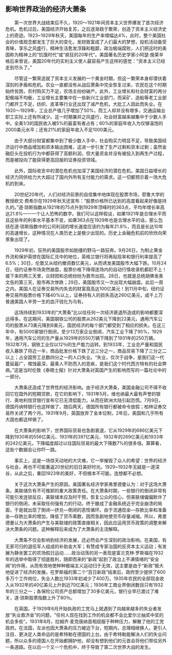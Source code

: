 ## 影响世界政治的经济大萧条

　　第一次世界大战结束后不久，1920～1921年间资本主义世界爆发了首次经济危机。危机过后，美国经济开始复苏，之后逐渐趋于繁荣，创造了资本主义经济史上的奇迹。1923~1929年秋天，美国每年的生产率增幅达4%，此时，整个美国社会的价值观念都发生了巨大的变化，发财致富成了人们最大的梦想，投机活动备受青睐，享乐之风盛行，精神生活愈发浮躁和粗鄙，政治极端腐败，人们把这时的美国称为精神上的“饥饿时代”或“疯狂的20年代”。美国著名历史学家小阿瑟·施莱辛格后来曾说，美国20年代的实利主义使人最容易产生这样的感觉：“资本主义已经走到尽头了。”

　　尽管这一繁荣造就了资本主义发展的一个黄金时期，但这一繁荣本身却潜伏着深刻的矛盾和危机。农业一直都没有从战后萧条中完全恢复过来，农民在这个时期始终贫困，农村购买力不足，农场主纷纷破产。此外，工业增长和社会财富的再分配极端不均衡，工业增长主要集中在一些新兴工业部门，而采矿、造船等老工业部门都开工不足，纺织、皮革等行业还出现了减产危机，大批工人因此而失业。在1920～1929年，工业总产值几乎增加了50%，而工人却并没有增多，交通运输业职工实际上还有所减少。这一时期兼并之风盛行，社会财富越来越集中于少数人手中。全美1/3的国民收入被5%的最富有者占有；60%的家庭年收入为仅够温饱的2000美元水平；还有21%的家庭年收入不足1000美元。

　　由于大部分财富都集中到了极少数人手中，社会购买力明显不足，导致美国经济运行中商品增加和资本输出困难，这进一步引发了生产过剩和资本过剩；虽然金融巨头在投机行为中都获得了高额利润，但大量资金并没有被投入到再生产过程，而是被投向了能获得更高回报的证券投资领域。

　　此外，国际收支中的潜在危机也加深了美国经济的潜在危机，美国日益增长的经济力同供给力大大超过了国内外所有支付能力的需求。这一切都预示着一场大危机的到来。

　　20世纪20年代，人们对经济前景的自信集中地体现在股票市场，耶鲁大学的教授欧文·费希尔在1929年秋天还宣布：“股票价格所已达到的高度看起来好像是持久的。”道·琼斯指数从1921年的75点升到1929年顶峰时的363点，平均年增长率高达21.8%——一个让人恐怖的数字。我们可以这样假设，如果1921年是合理水平而且这些年的利率水平基本不变，如果363点在1929年也是合理水平的话，那么包括在道·琼斯指数中的公司利润的增长速度应该约为每年21.8%，而且是长达10年的高速增长，这种情况在人类历史上是极少出现的。历史上金融危机前的欣欣向荣景象出现了。

　　1929年初，狂热的美国股市如脱缰的野马一路狂奔。9月26日，为制止黄金外流和保护英镑在国际汇兑中的地位，英格兰银行将再贴现率和银行利率提高了6.5%；30日，伦敦又从纽约撤资数亿美元，从而诱发美国股市大幅下跌。10月24日，纽约证券市场突然崩盘，股票价格下降得连场内的自动行情收录机都赶不上！接下来的两三天里，众财团和总统纷纷为救市出招。28日，也就是总统胡佛发表文告的第三天，股市再次惨跌；29日，美国股市又一次出现大幅崩盘。此后一周之内，美国人在证券交易所内失去的财富竟高达100亿美元！到11月中旬，纽约证券交易所股票价格下降40%以上，证券持有人的损失高达260亿美元，成千上万普通美国人辛劳一生的血汗钱化为乌有。

　　这场持续到1933年的“大萧条”比以往任何一次经济衰退所造成的影响都要深远得多。在这期间，美国钢铁公司的股票从262美元下降到22美元，通用汽车公司的股票从73美元降到8美元，国民经济的每个部门都受到了相应的损失。在这三年中，有5000家银行倒闭，至少13万家企业倒闭，汽车工业下降了95%，1929年，通用汽车公司的生产量从1929年的550万辆下降到了1931年的250万辆。1932年7月，钢铁工业仅以12％的生产能力运转。到1933年，工业总产量和国民收入暴跌了将近一半，商品批发价格下跌了近三分之一，商品贸易下降了三分之二以上；占全国劳工总数四分之一的人口失业。“失业，仅次于战争，是我们这一代蔓延最广，噬蚀最深，最乘人不防而入的恶疾，是我们这个时代西方特有的社会弊病。”这是当时伦敦《泰晤士报》针对大萧条对英国产生的影响而写的一篇社论中的一部分。

　　大萧条还造成了世界性的经济影响。由于经济大萧条，美国金融公司不得不收回它在国外的短期贷款，在它的影响下，1931年5月，维也纳最大最有声誉的银行、奥地利信贷银行宣布它已无清偿能力，从而在欧洲大陆引起恐慌。7月9日，德国丹纳特银行也这样做了，随后两天，德国所有银行都被命令放假；柏林证券交易所关闭了两个月。1931年9月，英国放弃了金本位制，2年后，美国和几乎所有大国也都这样做了。

　　在大萧条的影响下，世界国际贸易也急剧衰退，它从1929年的686亿美元下降到1930年的556亿美元、1931年的397亿美元、1932年的269亿美元和1933年的242亿美元，下降幅度超过以往国际贸易的最大下降数7%的很多倍。算算看，这些个数据会让你吓一跳。

　　事实上，这是一场惊天动地的大灾难，它一举摧毁了众人的希望：世界的经济与社会，再也不可能重返20世纪的旧日美好时光。1929~1932年无疑是一道深谷，从此之后，重回1923年的美好，不但根本不可能，连想都不必想。

　　关于这次大萧条产生的原因，美国著名经济学家弗里德曼认为：对于这场大萧条，美联储负有不可推卸的重大政策责任。在大萧条时期，一些银行的倒闭非常有可能引发连锁反应，美联储本应及时干预，恢复公众的信心，但美联储偏偏默许了银行的倒闭，未采取任何强有力的行动，终于酿成了金融系统近乎完全崩溃的局面，于是就出现了倒闭—挤兑—倒闭的恶性循环。由于流通现金―存款比率和准备金―存款比率的增加，降低了货币乘数，因而急剧地使货币存量减缩。所以，弗里德曼认为大萧条的产生与美联储的政策直接相关，因此应运用货币政策的调整来解决大萧条的问题。这种解释后来成为了大萧条的主流解释。

　　大萧条不仅会影响到经济的发展，还必然会产生深刻的政治影响。在美国，有无家可归的退伍军人组成的补助金大军；有赞成专家治国的反资本主义运动；有发展为静坐罢工的农场假日运动……政治动荡的另一表现是富兰克林·罗斯福在1932年的选举中取得了彻底胜利，随即而来的“新政”起到了政治上不满情绪的“安全阀”的作用，从而有效地使种种极端主义运动归于无效，这主要是由于“新政”极大地促进了经济的发展。在罗斯福的第二个“百日新政”结束后，政府至少提供了600多万个工作岗位，失业人数比1933年初减少了400万。1935年农民的全部现金收入从1932年的40亿美元上升到近70亿美元；1936年工商业界倒闭数目只有1932年的三分之一；各保险公司资产总额增加了30多亿美元，银行业早已渡过了难关，道·琼斯股票指数上升了80％。

　　在英国，于1929年6月开始执政的工党马上就遇到了向越来越多的失业者发放“失业救济金”的问题，“任何人现在找到工作的机会都不会比爱尔兰抽奖中奖的机会多些”。1931年8月，拉姆齐·麦克唐纳首相屈服于种种压力，解散了他的工党政府。在法国，左派也因大萧条的压力被迫下台，短期内，总理相继换人。更引人注目、更决定人类命运的是希特勒在德国的上台。由于希特勒能解决人们的失业问题，所以众多的德国人在开始都拥护他，却没有想到他们的元首会将他们带往另外一条道路。在以后一个又一个危机中，终于导致了第二次世界大战的发生。
